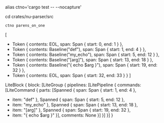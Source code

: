 
alias ctno='cargo test -- --nocapture'

cd crates/nu-parser/src

```
ctno parens_on_one
```

[
 * Token { contents: EOL, span: Span { start: 0, end: 1 } },
 * Token { contents: Baseline("def"), span: Span { start: 1, end: 4 } },
 * Token { contents: Baseline("my_echo"), span: Span { start: 5, end: 12 } },
 * Token { contents: Baseline("[arg]"), span: Span { start: 13, end: 18 } },
 * Token { contents: Baseline("{ echo $arg }"), span: Span { start: 19, end: 32 } },
 * Token { contents: EOL, span: Span { start: 32, end: 33 } }
]

LiteBlock { block: [LiteGroup { pipelines: [LitePipeline { commands: [LiteCommand { parts: [Spanned { span: Span { start: 1, end: 4 },
 * item: "def" }, Spanned { span: Span { start: 5, end: 12 },
 * item: "my_echo" }, Spanned { span: Span { start: 13, end: 18 },
 * item: "[arg]" }, Spanned { span: Span { start: 19, end: 32 },
 * item: "{ echo $arg }" }], comments: None }] }] }] }
